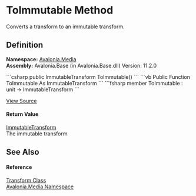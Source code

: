 # ToImmutable Method


Converts a transform to an immutable transform.



## Definition
**Namespace:** <a href="N_Avalonia_Media">Avalonia.Media</a>  
**Assembly:** Avalonia.Base (in Avalonia.Base.dll) Version: 11.2.0

<Tabs groupId="api-code-preview">
<TabItem value="csharp" label="C#">
```csharp
public ImmutableTransform ToImmutable()
```
</TabItem>
<TabItem value="vb" label="VB">
```vb
Public Function ToImmutable As ImmutableTransform
```
</TabItem>
<TabItem value="fsharp" label="F#">
```fsharp
member ToImmutable : unit -> ImmutableTransform 
```
</TabItem>
</Tabs>



<a href="https://github.com/AvaloniaUI/Avalonia/tree/master/src/Avalonia.Base/Media/Transform.cs#L56" title="View the source code">View Source</a>



#### Return Value
<a href="T_Avalonia_Media_Immutable_ImmutableTransform">ImmutableTransform</a>  
The immutable transform

## See Also


#### Reference
<a href="T_Avalonia_Media_Transform">Transform Class</a>  
<a href="N_Avalonia_Media">Avalonia.Media Namespace</a>  
